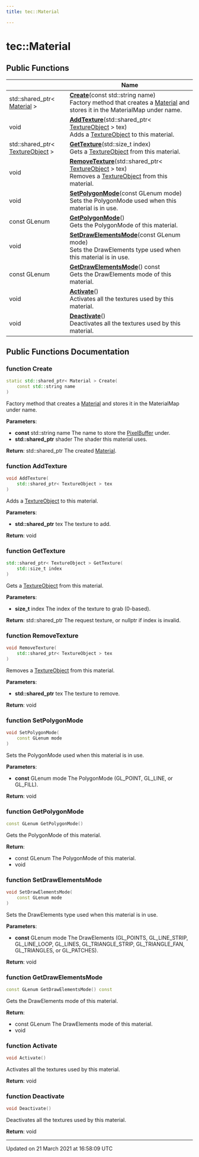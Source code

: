 ```yaml
---
title: tec::Material

---
```


# tec::Material



## Public Functions

|                | Name           |
| -------------- | -------------- |
| std::shared_ptr< [Material](/engine/Classes/classtec_1_1_material/) > | **[Create](/engine/Classes/classtec_1_1_material/#function-create)**(const std::string name)<br>Factory method that creates a [Material](/engine/Classes/classtec_1_1_material/) and stores it in the MaterialMap under name.  |
| void | **[AddTexture](/engine/Classes/classtec_1_1_material/#function-addtexture)**(std::shared_ptr< [TextureObject](/engine/Classes/classtec_1_1_texture_object/) > tex)<br>Adds a [TextureObject]() to this material.  |
| std::shared_ptr< [TextureObject](/engine/Classes/classtec_1_1_texture_object/) > | **[GetTexture](/engine/Classes/classtec_1_1_material/#function-gettexture)**(std::size_t index)<br>Gets a [TextureObject]() from this material.  |
| void | **[RemoveTexture](/engine/Classes/classtec_1_1_material/#function-removetexture)**(std::shared_ptr< [TextureObject](/engine/Classes/classtec_1_1_texture_object/) > tex)<br>Removes a [TextureObject]() from this material.  |
| void | **[SetPolygonMode](/engine/Classes/classtec_1_1_material/#function-setpolygonmode)**(const GLenum mode)<br>Sets the PolygonMode used when this material is in use.  |
| const GLenum | **[GetPolygonMode](/engine/Classes/classtec_1_1_material/#function-getpolygonmode)**()<br>Gets the PolygonMode of this material.  |
| void | **[SetDrawElementsMode](/engine/Classes/classtec_1_1_material/#function-setdrawelementsmode)**(const GLenum mode)<br>Sets the DrawElements type used when this material is in use.  |
| const GLenum | **[GetDrawElementsMode](/engine/Classes/classtec_1_1_material/#function-getdrawelementsmode)**() const<br>Gets the DrawElements mode of this material.  |
| void | **[Activate](/engine/Classes/classtec_1_1_material/#function-activate)**()<br>Activates all the textures used by this material.  |
| void | **[Deactivate](/engine/Classes/classtec_1_1_material/#function-deactivate)**()<br>Deactivates all the textures used by this material.  |

## Public Functions Documentation

### function Create

```cpp
static std::shared_ptr< Material > Create(
    const std::string name
)
```

Factory method that creates a [Material](/engine/Classes/classtec_1_1_material/) and stores it in the MaterialMap under name. 

**Parameters**: 

  * **const** std::string name The name to store the [PixelBuffer](/engine/Classes/classtec_1_1_pixel_buffer/) under. 
  * **std::shared_ptr<Shader>** shader The shader this material uses. 


**Return**: std::shared_ptr<Material> The created [Material](/engine/Classes/classtec_1_1_material/). 

### function AddTexture

```cpp
void AddTexture(
    std::shared_ptr< TextureObject > tex
)
```

Adds a [TextureObject]() to this material. 

**Parameters**: 

  * **std::shared_ptr<TextureObject>** tex The texture to add. 


**Return**: void 

### function GetTexture

```cpp
std::shared_ptr< TextureObject > GetTexture(
    std::size_t index
)
```

Gets a [TextureObject]() from this material. 

**Parameters**: 

  * **size_t** index The index of the texture to grab (0-based). 


**Return**: std::shared_ptr<TextureObject> The request texture, or nullptr if index is invalid. 

### function RemoveTexture

```cpp
void RemoveTexture(
    std::shared_ptr< TextureObject > tex
)
```

Removes a [TextureObject]() from this material. 

**Parameters**: 

  * **std::shared_ptr<TextureObject>** tex The texture to remove. 


**Return**: void 

### function SetPolygonMode

```cpp
void SetPolygonMode(
    const GLenum mode
)
```

Sets the PolygonMode used when this material is in use. 

**Parameters**: 

  * **const** GLenum mode The PolygonMode (GL_POINT, GL_LINE, or GL_FILL). 


**Return**: void 

### function GetPolygonMode

```cpp
const GLenum GetPolygonMode()
```

Gets the PolygonMode of this material. 

**Return**: 

  * const GLenum The PolygonMode of this material. 
  * void 


### function SetDrawElementsMode

```cpp
void SetDrawElementsMode(
    const GLenum mode
)
```

Sets the DrawElements type used when this material is in use. 

**Parameters**: 

  * **const** GLenum mode The DrawElements (GL_POINTS, GL_LINE_STRIP, GL_LINE_LOOP, GL_LINES, GL_TRIANGLE_STRIP, GL_TRIANGLE_FAN, GL_TRIANGLES, or GL_PATCHES). 


**Return**: void 

### function GetDrawElementsMode

```cpp
const GLenum GetDrawElementsMode() const
```

Gets the DrawElements mode of this material. 

**Return**: 

  * const GLenum The DrawElements mode of this material. 
  * void 


### function Activate

```cpp
void Activate()
```

Activates all the textures used by this material. 

**Return**: void 

### function Deactivate

```cpp
void Deactivate()
```

Deactivates all the textures used by this material. 

**Return**: void 

-------------------------------

Updated on 21 March 2021 at 16:58:09 UTC